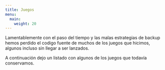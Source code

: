```yaml
---
title: Juegos
menu:
  main:
    weight: 20
---
```


Lamentablemente con el paso del tiempo y las malas estrategias de backup hemos perdido el codigo fuente de muchos de los juegos que hicimos, algunos incluso sin llegar a ser lanzados.

A continuación dejo un listado con algunos de los juegos que todavía conservamos.
